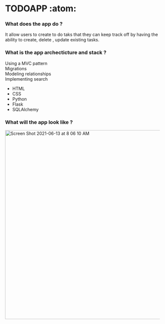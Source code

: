 
# TODOAPP :atom:



### What does the app do ?

It allow users to create to do taks that they can keep track off by having the ability to
create, delete , update existing tasks.

### What is the app archecticture and stack ?

Using a MVC pattern <br/>
Migrations <br/>
Modeling relationships <br/>
Implementing search <br/>

* HTML
* CSS
* Python
* Flask
* SQLAlchemy

### What will the app look like ?
<img width="615" alt="Screen Shot 2021-06-13 at 8 06 10 AM" src="https://user-images.githubusercontent.com/14895538/121806863-9a513d80-cc1f-11eb-9c46-bc3c87137413.png">
